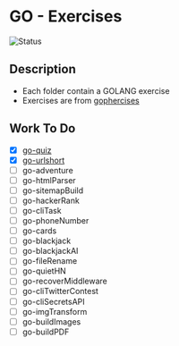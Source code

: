 # GO - Exercises

![Status](https://img.shields.io/badge/Status-InProgess-Orange)

## Description

- Each folder contain a GOLANG exercise
- Exercises are from [gophercises](https://gophercises.com/)

## Work To Do

- [x] [go-quiz](go-quiz/README.md)
- [x] [go-urlshort](go-urlshort/README.md)
- [ ] go-adventure
- [ ] go-htmlParser
- [ ] go-sitemapBuild
- [ ] go-hackerRank
- [ ] go-cliTask
- [ ] go-phoneNumber
- [ ] go-cards
- [ ] go-blackjack
- [ ] go-blackjackAI
- [ ] go-fileRename
- [ ] go-quietHN
- [ ] go-recoverMiddleware
- [ ] go-cliTwitterContest
- [ ] go-cliSecretsAPI
- [ ] go-imgTransform
- [ ] go-buildImages
- [ ] go-buildPDF
